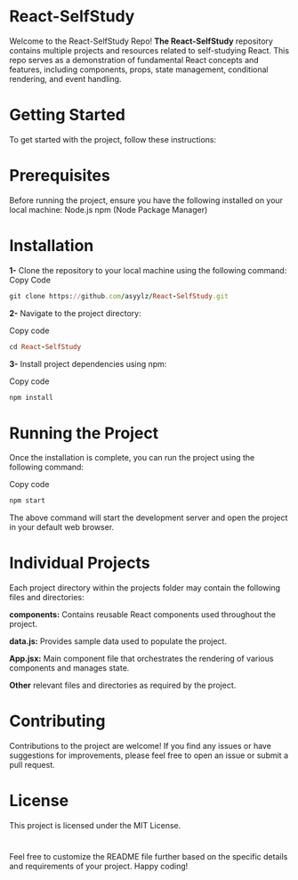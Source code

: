 # React-SelfStudy
Welcome to the React-SelfStudy Repo! **The React-SelfStudy** repository contains multiple projects and resources related to self-studying React. This repo serves as a demonstration of fundamental React concepts and features, including components, props, state management, conditional rendering, and event handling.

# Getting Started
To get started with the project, follow these instructions:

# Prerequisites
Before running the project, ensure you have the following installed on your local machine:
Node.js
npm (Node Package Manager)

# Installation
**1-** Clone the repository to your local machine using the following command:
Copy Code
```ruby
git clone https://github.com/asyylz/React-SelfStudy.git
```
**2-** Navigate to the project directory:

Copy code
```ruby
cd React-SelfStudy
```
**3-** Install project dependencies using npm:

Copy code
```ruby
npm install
```
# Running the Project
Once the installation is complete, you can run the project using the following command:

Copy code
```ruby
npm start
```
The above command will start the development server and open the project in your default web browser.

# Individual Projects
Each project directory within the projects folder may contain the following files and directories:

**components:** Contains reusable React components used throughout the project.

**data.js:** Provides sample data used to populate the project.

**App.jsx:** Main component file that orchestrates the rendering of various components and manages state.

**Other** relevant files and directories as required by the project.

# Contributing
Contributions to the project are welcome! If you find any issues or have suggestions for improvements, please feel free to open an issue or submit a pull request.

# License

This project is licensed under the MIT License.

#

Feel free to customize the README file further based on the specific details and requirements of your project. Happy coding!






